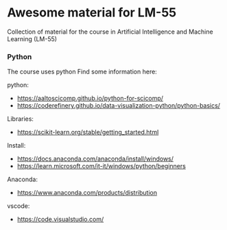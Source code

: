 # Awesome material for LM-55
Collection of material for the course in Artificial Intelligence and Machine Learning (LM-55)

### Python
The course uses python
Find some information here:

python:
- https://aaltoscicomp.github.io/python-for-scicomp/
- https://coderefinery.github.io/data-visualization-python/python-basics/

Libraries:
- https://scikit-learn.org/stable/getting_started.html 

Install:
- https://docs.anaconda.com/anaconda/install/windows/
- https://learn.microsoft.com/it-it/windows/python/beginners

Anaconda:
- https://www.anaconda.com/products/distribution

vscode:
- https://code.visualstudio.com/

